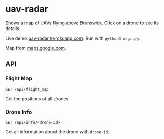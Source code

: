 # uav-radar

Shows a map of UAVs flying above Brunswick.
Click on a drone to see its details.

Live demo [uav-radar.herokuapp.com](https://uav-radar.herokuapp.com).
Run with `python3 wsgi.py`.

Map from [maps.google.com](maps.google.com).

## API

### Flight Map

`GET /api/flight_map`

Get the positions of all drones.

### Drone Info

`GET /api/info/<drone-id>`

Get all information about the drone with `drone-id`.
